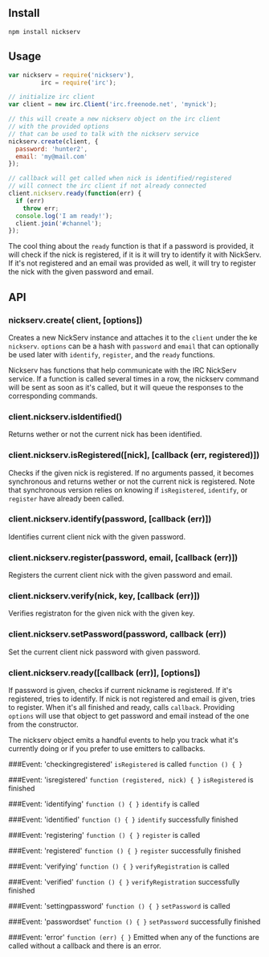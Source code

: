 Install
------------

    npm install nickserv


Usage
------------------

```javascript
var nickserv = require('nickserv'),
         irc = require('irc');

// initialize irc client
var client = new irc.Client('irc.freenode.net', 'mynick');

// this will create a new nickserv object on the irc client
// with the provided options
// that can be used to talk with the nickserv service
nickserv.create(client, {
  password: 'hunter2',
  email: 'my@mail.com'
});

// callback will get called when nick is identified/registered
// will connect the irc client if not already connected
client.nickserv.ready(function(err) {
  if (err)
    throw err;
  console.log('I am ready!');
  client.join('#channel');
});
```

The cool thing about the `ready` function is that if a password is provided, it will check if the nick is registered, if it is it will try to identify it with NickServ. If it's not registered and an email was provided as well, it will try to register the nick with the given password and email.


API
---------
### nickserv.create( client, [options])

Creates a new NickServ instance and attaches it to the `client` under the ke `nickserv`. `options` can be a hash with `password` and `email` that can optionally be used later with `identify`, `register`, and the `ready` functions.

Nickserv has functions that help communicate with the IRC NickServ service. If a function is called several times in a row, the nickserv command will be sent as soon as it's called, but it will queue the responses to the corresponding commands.

### client.nickserv.isIdentified()
Returns wether or not the current nick has been identified.

### client.nickserv.isRegistered([nick], [callback (err, registered)])
Checks if the given nick is registered. If no arguments passed, it becomes synchronous and returns wether or not the current nick is registered. Note that synchronous version relies on knowing if `isRegistered`, `identify`, or `register` have already been called.

### client.nickserv.identify(password, [callback (err)])
Identifies current client nick with the given password.

### client.nickserv.register(password, email, [callback (err)])
Registers the current client nick with the given password and email.

### client.nickserv.verify(nick, key, [callback (err)])
Verifies registraton for the given nick with the given key.

### client.nickserv.setPassword(password, callback (err))
Set the current client nick password with given password.

### client.nickserv.ready([callback (err)], [options])
If password is given, checks if current nickname is registered. If it's registered, tries to identify. If nick is not registered and email is given, tries to register. When it's all finished and ready, calls `callback`. Providing `options` will use that object to get password and email instead of the one from the constructor.


The nickserv object emits a handful events to help you track what it's currently doing or if you prefer to use emitters to callbacks.

###Event: 'checkingregistered'
`isRegistered` is called
`function () { }`

###Event: 'isregistered'
`function (registered, nick) { }`
`isRegistered` is finished

###Event: 'identifying'
`function () { }`
`identify` is called

###Event: 'identified'
`function () { }`
`identify` successfully finished

###Event: 'registering'
`function () { }`
`register` is called

###Event: 'registered'
`function () { }`
`register` successfully finished

###Event: 'verifying'
`function () { }`
`verifyRegistration` is called

###Event: 'verified'
`function () { }`
`verifyRegistration` successfully finished

###Event: 'settingpassword'
`function () { }`
`setPassword` is called

###Event: 'passwordset'
`function () { }`
`setPassword` successfully finished

###Event: 'error'
`function (err) { }`
Emitted when any of the functions are called without a callback and there is an error.
